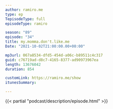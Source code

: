 ```yaml
---
author: ramiro.me
type: ep
TepisodeType: full
episodeType: ramiro

season: "89"
episode: "34"
title: my.momma.don't.like.me
Date: "2021-10-02T21:00:00.00+00:00"

mp3url: 067a8534-dfd5-454d-a06c-b89511c4c317
guid: c76719ad-d8c7-4165-8377-ad90973967ea
length: 13676042
duration: 854

customLink: https://ramiro.me/show
itunesSummary:

---
```

{{< partial "podcast/description/episode.html" >}}
